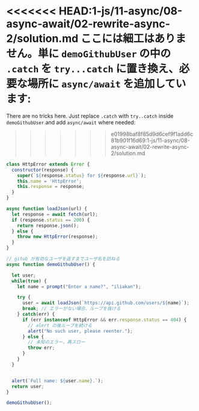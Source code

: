 
<<<<<<< HEAD:1-js/11-async/08-async-await/02-rewrite-async-2/solution.md
ここには細工はありません。単に `demoGithubUser` の中の `.catch` を `try...catch` に置き換え、必要な場所に  `async/await` を追加しています:
=======
There are no tricks here. Just replace `.catch` with `try..catch` inside `demoGithubUser` and add `async/await` where needed:
>>>>>>> e01998baf8f85d9d6cef9f1add6c81b901f16d69:1-js/11-async/08-async-await/02-rewrite-async-2/solution.md

```js run
class HttpError extends Error {
  constructor(response) {
    super(`${response.status} for ${response.url}`);
    this.name = 'HttpError';
    this.response = response;
  }
}

async function loadJson(url) {
  let response = await fetch(url);
  if (response.status == 200) {
    return response.json();
  } else {
    throw new HttpError(response);
  }
}

// gitub が有効なユーザを返すまでユーザ名を訪ねる
async function demoGithubUser() {

  let user;
  while(true) {
    let name = prompt("Enter a name?", "iliakan");

    try {
      user = await loadJson(`https://api.github.com/users/${name}`);
      break; // エラーがない場合、ループを抜ける
    } catch(err) {
      if (err instanceof HttpError && err.response.status == 404) {
        // alert の後ループを続ける
        alert("No such user, please reenter.");
      } else {
        // 未知のエラー、再スロー
        throw err;
      }
    }      
  }


  alert(`Full name: ${user.name}.`);
  return user;
}

demoGithubUser();
```
